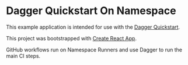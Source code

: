 # Dagger Quickstart On Namespace

This example application is intended for use with the [Dagger Quickstart](https://docs.dagger.io/648215/quickstart/).

This project was bootstrapped with [Create React App](https://github.com/facebook/create-react-app).

GitHub workflows run on Namespace Runners and use Dagger to run the main CI steps.